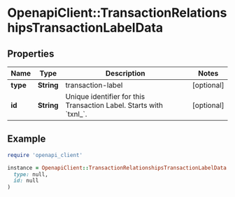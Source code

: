 # OpenapiClient::TransactionRelationshipsTransactionLabelData

## Properties

| Name | Type | Description | Notes |
| ---- | ---- | ----------- | ----- |
| **type** | **String** | transaction-label | [optional] |
| **id** | **String** | Unique identifier for this Transaction Label. Starts with &#x60;txnl_&#x60;. | [optional] |

## Example

```ruby
require 'openapi_client'

instance = OpenapiClient::TransactionRelationshipsTransactionLabelData.new(
  type: null,
  id: null
)
```

